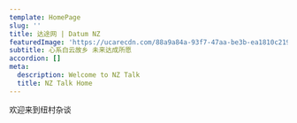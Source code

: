 ```yaml
---
template: HomePage
slug: ''
title: 达途网 | Datum NZ
featuredImage: 'https://ucarecdn.com/88a9a84a-93f7-47aa-be3b-ea1810c2192f/'
subtitle: 心系白云故乡 未来达成所愿
accordion: []
meta:
  description: Welcome to NZ Talk
  title: NZ Talk Home
---
```

欢迎来到纽村杂谈

#
